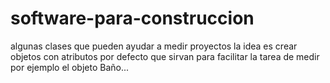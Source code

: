 # software-para-construccion
algunas clases que pueden ayudar a medir proyectos
la idea es crear objetos con atributos por defecto que sirvan para facilitar la tarea de medir
por ejemplo el objeto Baño...
